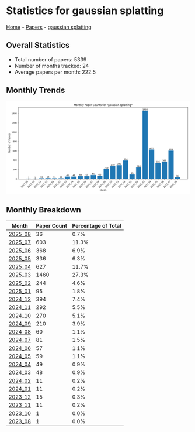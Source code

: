 # Statistics for gaussian splatting

[Home](https://arxcompass.github.io) - [Papers](https://arxcompass.github.io/papers) - [gaussian splatting](https://arxcompass.github.io/papers/gaussian_splatting)

## Overall Statistics

- Total number of papers: 5339
- Number of months tracked: 24
- Average papers per month: 222.5

## Monthly Trends

![Monthly Paper Counts](monthly_stats.png)

## Monthly Breakdown

| Month | Paper Count | Percentage of Total |
| --- | --- | --- |
| [2025_08](./2025_08/papers_1.md) | 36 | 0.7% |
| [2025_07](./2025_07/papers_1.md) | 603 | 11.3% |
| [2025_06](./2025_06/papers_1.md) | 368 | 6.9% |
| [2025_05](./2025_05/papers_1.md) | 336 | 6.3% |
| [2025_04](./2025_04/papers_1.md) | 627 | 11.7% |
| [2025_03](./2025_03/papers_1.md) | 1460 | 27.3% |
| [2025_02](./2025_02/papers_1.md) | 244 | 4.6% |
| [2025_01](./2025_01/papers_1.md) | 95 | 1.8% |
| [2024_12](./2024_12/papers_1.md) | 394 | 7.4% |
| [2024_11](./2024_11/papers_1.md) | 292 | 5.5% |
| [2024_10](./2024_10/papers_1.md) | 270 | 5.1% |
| [2024_09](./2024_09/papers_1.md) | 210 | 3.9% |
| [2024_08](./2024_08/papers_1.md) | 60 | 1.1% |
| [2024_07](./2024_07/papers_1.md) | 81 | 1.5% |
| [2024_06](./2024_06/papers_1.md) | 57 | 1.1% |
| [2024_05](./2024_05/papers_1.md) | 59 | 1.1% |
| [2024_04](./2024_04/papers_1.md) | 49 | 0.9% |
| [2024_03](./2024_03/papers_1.md) | 48 | 0.9% |
| [2024_02](./2024_02/papers_1.md) | 11 | 0.2% |
| [2024_01](./2024_01/papers_1.md) | 11 | 0.2% |
| [2023_12](./2023_12/papers_1.md) | 15 | 0.3% |
| [2023_11](./2023_11/papers_1.md) | 11 | 0.2% |
| [2023_10](./2023_10/papers_1.md) | 1 | 0.0% |
| [2023_08](./2023_08/papers_1.md) | 1 | 0.0% |
